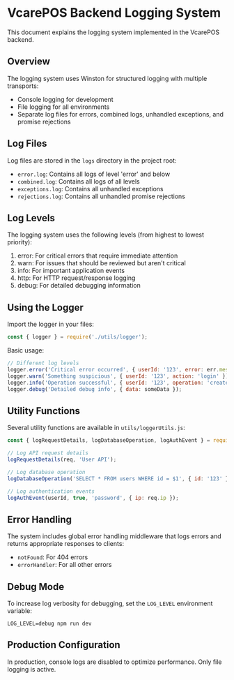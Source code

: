 # VcarePOS Backend Logging System

This document explains the logging system implemented in the VcarePOS backend.

## Overview

The logging system uses Winston for structured logging with multiple transports:
- Console logging for development
- File logging for all environments
- Separate log files for errors, combined logs, unhandled exceptions, and promise rejections

## Log Files

Log files are stored in the `logs` directory in the project root:
- `error.log`: Contains all logs of level 'error' and below
- `combined.log`: Contains all logs of all levels
- `exceptions.log`: Contains all unhandled exceptions
- `rejections.log`: Contains all unhandled promise rejections

## Log Levels

The logging system uses the following levels (from highest to lowest priority):
1. error: For critical errors that require immediate attention
2. warn: For issues that should be reviewed but aren't critical
3. info: For important application events
4. http: For HTTP request/response logging
5. debug: For detailed debugging information

## Using the Logger

Import the logger in your files:

```javascript
const { logger } = require('./utils/logger');
```

Basic usage:

```javascript
// Different log levels
logger.error('Critical error occurred', { userId: '123', error: err.message });
logger.warn('Something suspicious', { userId: '123', action: 'login' });
logger.info('Operation successful', { userId: '123', operation: 'create' });
logger.debug('Detailed debug info', { data: someData });
```

## Utility Functions

Several utility functions are available in `utils/loggerUtils.js`:

```javascript
const { logRequestDetails, logDatabaseOperation, logAuthEvent } = require('./utils/loggerUtils');

// Log API request details
logRequestDetails(req, 'User API');

// Log database operation
logDatabaseOperation('SELECT * FROM users WHERE id = $1', { id: '123' });

// Log authentication events
logAuthEvent(userId, true, 'password', { ip: req.ip });
```

## Error Handling

The system includes global error handling middleware that logs errors and returns appropriate responses to clients:

- `notFound`: For 404 errors
- `errorHandler`: For all other errors

## Debug Mode

To increase log verbosity for debugging, set the `LOG_LEVEL` environment variable:

```
LOG_LEVEL=debug npm run dev
```

## Production Configuration

In production, console logs are disabled to optimize performance. Only file logging is active.
